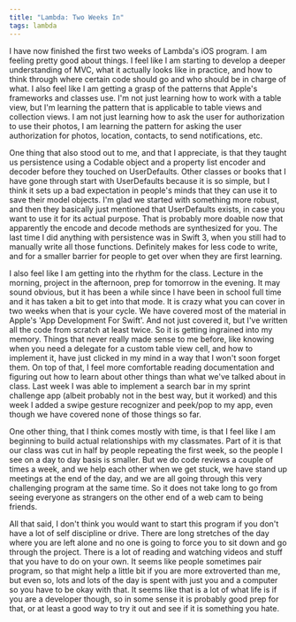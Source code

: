 ```yaml
---
title: "Lambda: Two Weeks In"
tags: lambda
---
```

I have now finished the first two weeks of Lambda's iOS program. I am feeling pretty good about things. I feel like I am starting to develop a deeper understanding of MVC, what it actually looks like in practice, and how to think through where certain code should go and who should be in charge of what. I also feel like I am getting a grasp of the patterns that Apple's frameworks and classes use. I'm not just learning how to work with a table view, but I'm learning the pattern that is applicable to table views and collection views. I am not just learning how to ask the user for authorization to use their photos, I am learning the pattern for asking the user authorization for photos, location, contacts, to send notifications, etc.

One thing that also stood out to me, and that I appreciate, is that they taught us persistence using a Codable object and a property list encoder and decoder before they touched on UserDefaults. Other classes or books that I have gone through start with UserDefaults because it is so simple, but I think it sets up a bad expectation in people's minds that they can use it to save their model objects. I'm glad we started with something more robust, and then they basically just mentioned that UserDefaults exists, in case you want to use it for its actual purpose. That is probably more doable now that apparently the encode and decode methods are synthesized for you. The last time I did anything with persistence was in Swift 3, when you still had to manually write all those functions. Definitely makes for less code to write, and for a smaller barrier for people to get over when they are first learning.

I also feel like I am getting into the rhythm for the class. Lecture in the morning, project in the afternoon, prep for tomorrow in the evening. It may sound obvious, but it has been a while since I have been in school full time and it has taken a bit to get into that mode. It is crazy what you can cover in two weeks when that is your cycle. We have covered most of the material in Apple's 'App Development For Swift'. And not just covered it, but I've written all the code from scratch at least twice. So it is getting ingrained into my memory. Things that never really made sense to me before, like knowing when you need a delegate for a custom table view cell, and how to implement it, have just clicked in my mind in a way that I won't soon forget them. On top of that, I feel more comfortable reading documentation and figuring out how to learn about other things than what we've talked about in class. Last week I was able to implement a search bar in my sprint challenge app (albeit probably not in the best way, but it worked) and this week I added a swipe gesture recognizer and peek/pop to my app, even though we have covered none of those things so far.  

One other thing, that I think comes mostly with time, is that I feel like I am beginning to build actual relationships with my classmates. Part of it is that our class was cut in half by people repeating the first week, so the people I see on a day to day basis is smaller. But we do code reviews a couple of times a week, and we help each other when we get stuck, we have stand up meetings at the end of the day, and we are all going through this very challenging program at the same time. So it does not take long to go from seeing everyone as strangers on the other end of a web cam to being friends.

All that said, I don't think you would want to start this program if you don't have a lot of self discipline or drive. There are long stretches of the day where you are left alone and no one is going to force you to sit down and go through the project. There is a lot of reading and watching videos and stuff that you have to do on your own. It seems like people sometimes pair program, so that might help a little bit if you are more extroverted than me, but even so, lots and lots of the day is spent with just you and a computer so you have to be okay with that. It seems like that is a lot of what life is if you are a developer though, so in some sense it is probably good prep for that, or at least a good way to try it out and see if it is something you hate.
